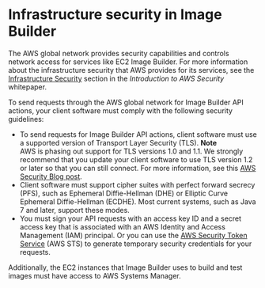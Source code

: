 # Infrastructure security in Image Builder<a name="infrastructure-security"></a>

The AWS global network provides security capabilities and controls network access for services like EC2 Image Builder\. For more information about the infrastructure security that AWS provides for its services, see the [Infrastructure Security](https://docs.aws.amazon.com/whitepapers/latest/introduction-aws-security/infrastructure-security.html) section in the *Introduction to AWS Security* whitepaper\.

To send requests through the AWS global network for Image Builder API actions, your client software must comply with the following security guidelines:
+ To send requests for Image Builder API actions, client software must use a supported version of Transport Layer Security \(TLS\)\.
**Note**  
AWS is phasing out support for TLS versions 1\.0 and 1\.1\. We strongly recommend that you update your client software to use TLS version 1\.2 or later so that you can still connect\. For more information, see this [AWS Security Blog post](http://aws.amazon.com/blogs/security/tls-1-2-required-for-aws-endpoints/)\.
+ Client software must support cipher suites with perfect forward secrecy \(PFS\), such as Ephemeral Diffie\-Hellman \(DHE\) or Elliptic Curve Ephemeral Diffie\-Hellman \(ECDHE\)\. Most current systems, such as Java 7 and later, support these modes\.
+ You must sign your API requests with an access key ID and a secret access key that is associated with an AWS Identity and Access Management \(IAM\) principal\. Or you can use the [AWS Security Token Service](https://docs.aws.amazon.com/STS/latest/APIReference/Welcome.html) \(AWS STS\) to generate temporary security credentials for your requests\.

Additionally, the EC2 instances that Image Builder uses to build and test images must have access to AWS Systems Manager\.